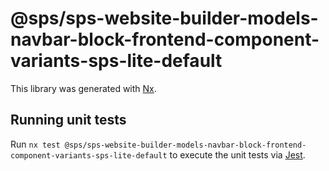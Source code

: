 # @sps/sps-website-builder-models-navbar-block-frontend-component-variants-sps-lite-default

This library was generated with [Nx](https://nx.dev).

## Running unit tests

Run `nx test @sps/sps-website-builder-models-navbar-block-frontend-component-variants-sps-lite-default` to execute the unit tests via [Jest](https://jestjs.io).
